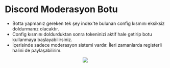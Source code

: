 # Discord Moderasyon Botu

- Botta yapmanız gereken tek şey index'te bulunan config kısmını eksiksiz doldurmanız olacaktır.
- Config kısmını doldurduktan sonra tokeninizi aktif hale getirip botu kullanmaya başlayabilirsiniz.
- İçerisinde sadece moderasyon sistemi vardır. İleri zamanlarda registerli halini de paylaşabilirim.

<p align="center">
  <a href="https://discord.com/users/545976310342746152"><img src="https://img.shields.io/badge/discord%20-7289DA.svg?&style=for-the-badge&logo=discord&logoColor=white"></a>
</p>
